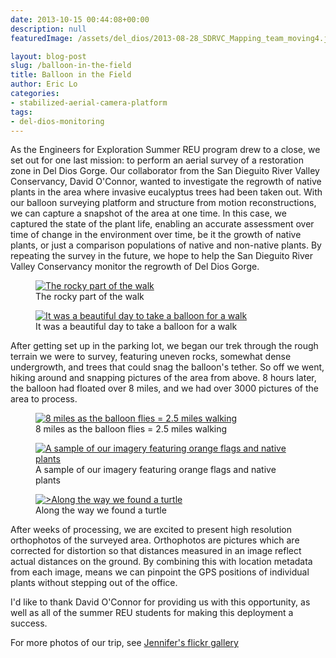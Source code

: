 ```yaml
---
date: 2013-10-15 00:44:08+00:00
description: null
featuredImage: /assets/del_dios/2013-08-28_SDRVC_Mapping_team_moving4.jpg

layout: blog-post
slug: /balloon-in-the-field
title: Balloon in the Field
author: Eric Lo
categories:
- stabilized-aerial-camera-platform
tags:
- del-dios-monitoring
---
```

As the Engineers for Exploration Summer REU program drew to a close, we set out for one last mission: to perform an aerial survey of a restoration zone in Del Dios Gorge. Our collaborator from the San Dieguito River Valley Conservancy, David O'Connor, wanted to investigate the regrowth of native plants in the area where invasive eucalyptus trees had been taken out. With our balloon surveying platform and structure from motion reconstructions, we can capture a snapshot of the area at one time. In this case, we captured the state of the plant life, enabling an accurate assessment over time of change in the environment over time, be it the growth of native plants, or just a comparison populations of native and non-native plants. By repeating the survey in the future, we hope to help the San Dieguito River Valley Conservancy monitor the regrowth of Del Dios Gorge.

<figure>
<a href="{{'/assets/del_dios/2013-08-28_SDRVC_Mapping_team_moving4.jpg' | absolute_url}}"><img alt="The rocky part of the walk" src="{{'/assets/del_dios/2013-08-28_SDRVC_Mapping_team_moving4.jpg' | resize: '640x480'}}"></a>
<figcaption>The rocky part of the walk</figcaption>
</figure>

<figure>
<a href="{{'/assets/del_dios/2013-08-28_SDRVC_Mapping_eric_david_david.jpg' | absolute_url}}"><img src="{{'/assets/del_dios/2013-08-28_SDRVC_Mapping_eric_david_david.jpg' | resize: '640x480'}}" alt="It was a beautiful day to take a balloon for a walk"></a>
<figcaption>It was a beautiful day to take a balloon for a walk</figcaption>
</figure>

After getting set up in the parking lot, we began our trek through the rough terrain we were to survey, featuring uneven rocks, somewhat dense undergrowth, and trees that could snag the balloon's tether. So off we went, hiking around and snapping pictures of the area from above. 8 hours later, the balloon had floated over 8 miles, and we had over 3000 pictures of the area to process.

<figure>
<a href="{{'/assets/del_dios/2013-08-28_SDRVC_Mapping_balloon_path.png' | absolute_url}}"><img src="{{'/assets/del_dios/2013-08-28_SDRVC_Mapping_balloon_path.png' | resize: '640x480'}}"  alt="8 miles as the balloon flies = 2.5 miles walking"></a>
<figcaption>8 miles as the balloon flies = 2.5 miles walking</figcaption>
</figure>

<figure>
<a href="{{'/assets/del_dios/2013-08-28_SDRVC_Mapping_sample_imagery.jpg' | absolute_url}}"><img src="{{'/assets/del_dios/2013-08-28_SDRVC_Mapping_sample_imagery.jpg' | resize: '640x480'}}" alt="A sample of our imagery featuring orange flags and native plants"></a>
<figcaption>A sample of our imagery featuring orange flags and native plants</figcaption>
</figure>

<figure>
<a href="{{'/assets/del_dios/2013-08-28_SDRVC_Mapping_sample_imagery_turtle.jpg' | absolute_url}}"><img src="{{'/assets/del_dios/2013-08-28_SDRVC_Mapping_sample_imagery_turtle.jpg' | resize: '640x480'}}" alt=">Along the way we found a turtle"></a>
<figcaption>Along the way we found a turtle</figcaption>
</figure>

After weeks of processing, we are excited to present high resolution orthophotos of the surveyed area. Orthophotos are pictures which are corrected for distortion so that distances measured in an image reflect actual distances on the ground. By combining this with location metadata from each image, means we can pinpoint the GPS positions of individual plants without stepping out of the office.

I'd like to thank David O'Connor for providing us with this opportunity, as well as all of the summer REU students for making this deployment a success.

For more photos of our trip, see [Jennifer's flickr gallery](https://www.flickr.com/photos/kokosnu55/sets/72157635440616518/)

